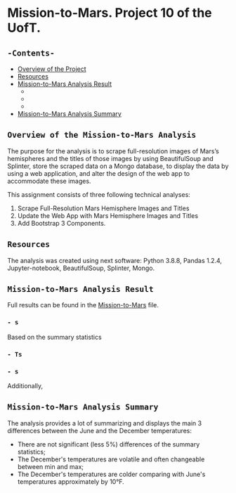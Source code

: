 # Mission-to-Mars. Project 10 of the UofT.
## `-Contents-`	
	
- [Overview of the Project](#overview-of-the-Surf-shop-Analysis)	
- [Resources](#resources)	
- [Mission-to-Mars Analysis Result](#)	
  - [](#)	
  - [](#)
  - []()		 
- [Mission-to-Mars Analysis Summary](#)	
## `Overview of the Mission-to-Mars Analysis`	
	
The purpose for the analysis is to scrape full-resolution images of Mars’s hemispheres and the titles of those images by using BeautifulSoup and Splinter, store the scraped data on a Mongo database, to display the data by using a web application, and alter the design of the web app to accommodate these images. 

This assignment consists of three following technical analyses:
  1. Scrape Full-Resolution Mars Hemisphere Images and Titles
  2. Update the Web App with Mars Hemisphere Images and Titles
  3. Add Bootstrap 3 Components.
## `Resources`	

The analysis was created using next software: Python 3.8.8, Pandas 1.2.4, Jupyter-notebook, BeautifulSoup, Splinter, Mongo.
## `Mission-to-Mars Analysis Result`	

Full results can be found in the [Mission-to-Mars](./Mission-to-Mars.ipynb) file.	
### `- s`	

Based on the summary statistics 

### `- Ts`


### `- s`	

Additionally, 
## `Mission-to-Mars Analysis Summary`	

The analysis provides a lot of summarizing and displays the main 3 differences between the June and the December temperatures:
- There are not significant (less 5%) differences of the summary statistics;
- The December's temperatures are volatile and often changeable between min and max;
- The December's temperatures are colder comparing with June's temperatures approximately by 10&deg;F.

